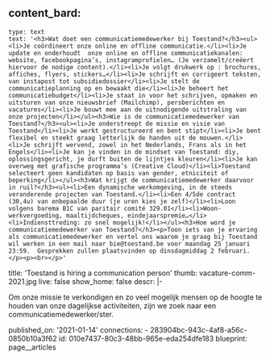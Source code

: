 content_bard:
  -
    type: text
    text: '<h3>Wat doet een communicatiemedewerker bij Toestand?</h3><ul><li>Je coördineert onze online en offline communicatie.</li><li>Je update en onderhoudt  onze online en offline communicatiekanalen: website, facebookpagina’s, instagramprofielen… (Je verzamelt/creëert hiervoor de nodige content).</li><li>Je volgt drukwerk op : brochures, affiches, flyers, stickers…</li><li>Je schrijft en corrigeert teksten, van instapost tot subsidiedossier</li><li>Je stelt de communicatieplanning op en bewaakt die</li><li>Je beheert het communicatiebudget</li><li>Je staat in voor het schrijven, opmaken en uitsturen van onze nieuwsbrief (Mailchimp), persberichten en vacatures</li><li>Je bouwt mee aan de uitnodigende uitstraling van onze projecten</li></ul><h3>Wie is de communicatiemedewerker van Toestand?</h3><ul><li>Je onderstreept de missie en visie van Toestand</li><li>Je werkt gestructureerd en bent stipt</li><li>Je bent flexibel en steekt graag letterlijk de handen uit de mouwen.</li><li>Je schrijft wervend, zowel in het Nederlands, Frans als in het Engels</li><li>Je kan je vinden in de mindset van Toestand: diy, oplossingsgericht, je durft buiten de lijntjes kleuren</li><li>Je kan overweg met grafische programma’s (Creative Cloud)</li><li>Toestand selecteert geen kandidaten op basis van gender, etniciteit of beperking</li></ul><h3>Wat krijgt de communicatiemedewerker daarvoor in ruil?</h3><ul><li>Een dynamische werkomgeving, in de steeds veranderende projecten van Toestand.</li><li>Een 4/5de contract (30,4u) van onbepaalde duur (je uren kies je zelf)</li><li>Loon volgens barema B1C van paritair comité 329.01</li><li>Woon-werkvergoeding, maaltijdcheques, eindejaarspremie…</li><li>Indiensttreding: zo snel mogelijk!</li></ul><h3>Hoe word je communicatiemedewerker van Toestand?</h3><p>Toon iets van je ervaring als communicatiemedewerker en vertel ons waarom je graag bij Toestand wil werken in een mail naar bie@toestand.be voor maandag 25 januari 23:59.  Gesprekken zullen plaatsvinden op dinsdagmiddag 2 februari.</p><p><br></p>'
title: 'Toestand is hiring a communication person'
thumb: vacature-comm-2021.jpg
live: false
show_home: false
descr: |-
  <p><span class="d2edcug0 hpfvmrgz qv66sw1b c1et5uql oi732d6d ik7dh3pa fgxwclzu a8c37x1j keod5gw0 nxhoafnm aigsh9s9 d9wwppkn fe6kdd0r mau55g9w c8b282yb iv3no6db jq4qci2q a3bd9o3v knj5qynh oo9gr5id hzawbc8m">Om onze missie te verkondigen en zo veel mogelijk mensen op de hoogte te houden van onze dagelijkse activiteiten, zijn we zoek naar een communicatiemedewerker/ster.</span>
  </p>
  <p><span class="d2edcug0 hpfvmrgz qv66sw1b c1et5uql oi732d6d ik7dh3pa fgxwclzu a8c37x1j keod5gw0 nxhoafnm aigsh9s9 d9wwppkn fe6kdd0r mau55g9w c8b282yb iv3no6db jq4qci2q a3bd9o3v lrazzd5p m9osqain"></span>
  </p>
published_on: '2021-01-14'
connections:
  - 283904bc-943c-4af8-a56c-0850b10a3f62
id: 010e7437-80c3-48bb-965e-eda254dfe183
blueprint: page__articles
